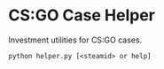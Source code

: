 # CS:GO Case Helper

Investment utilities for CS:GO cases.

```
python helper.py [<steamid> or help]
```
